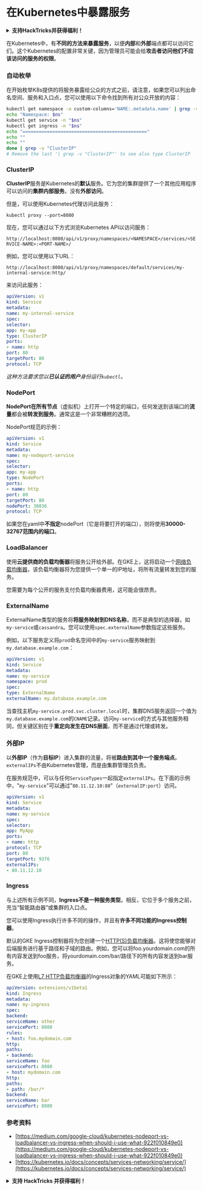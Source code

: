 # 在Kubernetes中暴露服务

<details>

<summary><strong>支持HackTricks并获得福利！</strong></summary>

* 如果您想在HackTricks中看到您的公司广告，或者如果您想访问PEASS的最新版本或下载PDF格式的HackTricks，请查看[**订阅计划**](https://github.com/sponsors/carlospolop)！
* 获取[**官方PEASS和HackTricks周边产品**](https://peass.creator-spring.com)
* 发现[**PEASS家族**](https://opensea.io/collection/the-peass-family)，我们的独家[**NFT**](https://opensea.io/collection/the-peass-family)收藏品
* **加入** 💬 [**Discord群组**](https://discord.gg/hRep4RUj7f) 或 [**Telegram群组**](https://t.me/peass) 或 **关注**我的 **Twitter** 🐦 [**@carlospolopm**](https://twitter.com/carlospolopm)**.**
* **通过向** [**HackTricks**](https://github.com/carlospolop/hacktricks) **和** [**HackTricks Cloud**](https://github.com/carlospolop/hacktricks-cloud) **github仓库提交PR来分享您的黑客技巧。**

</details>

在Kubernetes中，有**不同的方法来暴露服务**，以便**内部**和**外部**端点都可以访问它们。这个Kubernetes的配置非常关键，因为管理员可能会给**攻击者访问他们不应该访问的服务的权限**。

### 自动枚举

在开始枚举K8s提供的将服务暴露给公众的方式之前，请注意，如果您可以列出命名空间、服务和入口点，您可以使用以下命令找到所有对公众开放的内容：
```bash
kubectl get namespace -o custom-columns='NAME:.metadata.name' | grep -v NAME | while IFS='' read -r ns; do
echo "Namespace: $ns"
kubectl get service -n "$ns"
kubectl get ingress -n "$ns"
echo "=============================================="
echo ""
echo ""
done | grep -v "ClusterIP"
# Remove the last '| grep -v "ClusterIP"' to see also type ClusterIP
```
### ClusterIP

**ClusterIP**服务是Kubernetes的**默认**服务。它为您的集群提供了一个其他应用程序可以访问的**集群内部服务**。没有**外部访问**。

但是，可以使用Kubernetes代理访问此服务：
```
kubectl proxy --port=8080
```
现在，您可以通过以下方式浏览Kubernetes API以访问服务：

`http://localhost:8080/api/v1/proxy/namespaces/<NAMESPACE>/services/<SERVICE-NAME>:<PORT-NAME>/`

例如，您可以使用以下URL：

`http://localhost:8080/api/v1/proxy/namespaces/default/services/my-internal-service:http/`

来访问此服务：
```yaml
apiVersion: v1
kind: Service
metadata:
name: my-internal-service
spec:
selector:
app: my-app
type: ClusterIP
ports:
- name: http
port: 80
targetPort: 80
protocol: TCP
```
_这种方法要求您以**已认证的用户**身份运行`kubectl`。_

### NodePort

**NodePort在所有节点**（虚拟机）上打开一个特定的端口，任何发送到该端口的**流量**都会被**转发到服务**。通常这是一个非常糟糕的选项。

NodePort规范的示例：
```yaml
apiVersion: v1
kind: Service
metadata:
name: my-nodeport-service
spec:
selector:
app: my-app
type: NodePort
ports:
- name: http
port: 80
targetPort: 80
nodePort: 30036
protocol: TCP
```
如果您在yaml中**不指定**nodePort（它是将要打开的端口），则将使用**30000-32767范围内的端口**。

### LoadBalancer <a href="#0d96" id="0d96"></a>

使用**云提供商的负载均衡器**将服务公开给外部。在GKE上，这将启动一个[网络负载均衡器](https://cloud.google.com/compute/docs/load-balancing/network/)，该负载均衡器将为您提供一个单一的IP地址，将所有流量转发到您的服务。

您需要为每个公开的服务支付负载均衡器费用，这可能会很昂贵。

### ExternalName

ExternalName类型的服务将**将服务映射到DNS名称**，而不是典型的选择器，如`my-service`或`cassandra`。您可以使用`spec.externalName`参数指定这些服务。

例如，以下服务定义将`prod`命名空间中的`my-service`服务映射到`my.database.example.com`：
```yaml
apiVersion: v1
kind: Service
metadata:
name: my-service
namespace: prod
spec:
type: ExternalName
externalName: my.database.example.com
```
当查找主机`my-service.prod.svc.cluster.local`时，集群DNS服务返回一个值为`my.database.example.com`的`CNAME`记录。访问`my-service`的方式与其他服务相同，但关键区别在于**重定向发生在DNS层面**，而不是通过代理或转发。

### 外部IP <a href="#external-ips" id="external-ips"></a>

以**外部IP**（作为**目标IP**）进入集群的流量，将被**路由到其中一个服务端点**。`externalIPs`不由Kubernetes管理，而是由集群管理员负责。

在服务规范中，可以与任何`ServiceTypes`一起指定`externalIPs`。在下面的示例中，"`my-service`"可以通过"`80.11.12.10:80`"（`externalIP:port`）访问。
```yaml
apiVersion: v1
kind: Service
metadata:
name: my-service
spec:
selector:
app: MyApp
ports:
- name: http
protocol: TCP
port: 80
targetPort: 9376
externalIPs:
- 80.11.12.10
```
### Ingress

与上述所有示例不同，**Ingress不是一种服务类型**。相反，它位于多个服务之前，充当“智能路由器”或集群的入口点。

您可以使用Ingress执行许多不同的操作，并且有**许多不同功能的Ingress控制器**。

默认的GKE Ingress控制器将为您创建一个[HTTP(S)负载均衡器](https://cloud.google.com/compute/docs/load-balancing/http/)。这将使您能够对后端服务进行基于路径和子域的路由。例如，您可以将foo.yourdomain.com的所有内容发送到foo服务，将yourdomain.com/bar/路径下的所有内容发送到bar服务。

在GKE上使用[L7 HTTP负载均衡器](https://cloud.google.com/compute/docs/load-balancing/http/)的Ingress对象的YAML可能如下所示：
```yaml
apiVersion: extensions/v1beta1
kind: Ingress
metadata:
name: my-ingress
spec:
backend:
serviceName: other
servicePort: 8080
rules:
- host: foo.mydomain.com
http:
paths:
- backend:
serviceName: foo
servicePort: 8080
- host: mydomain.com
http:
paths:
- path: /bar/*
backend:
serviceName: bar
servicePort: 8080
```
### 参考资料

* [https://medium.com/google-cloud/kubernetes-nodeport-vs-loadbalancer-vs-ingress-when-should-i-use-what-922f010849e0](https://medium.com/google-cloud/kubernetes-nodeport-vs-loadbalancer-vs-ingress-when-should-i-use-what-922f010849e0)
* [https://kubernetes.io/docs/concepts/services-networking/service/](https://kubernetes.io/docs/concepts/services-networking/service/)

<details>

<summary><strong>支持 HackTricks 并获得福利！</strong></summary>

* 如果您想在 HackTricks 中看到您的公司广告，或者如果您想访问 PEASS 的最新版本或下载 HackTricks 的 PDF，请查看[**订阅计划**](https://github.com/sponsors/carlospolop)！
* 获取[**官方 PEASS 和 HackTricks 商品**](https://peass.creator-spring.com)
* 发现[**The PEASS Family**](https://opensea.io/collection/the-peass-family)，我们的独家[**NFTs**](https://opensea.io/collection/the-peass-family)收藏品
* **加入** 💬 [**Discord 群组**](https://discord.gg/hRep4RUj7f) 或 [**telegram 群组**](https://t.me/peass) 或 **关注**我的 **Twitter** 🐦 [**@carlospolopm**](https://twitter.com/carlospolopm)**。**
* **通过向** [**HackTricks**](https://github.com/carlospolop/hacktricks) **和** [**HackTricks Cloud**](https://github.com/carlospolop/hacktricks-cloud) **github 仓库提交 PR 来分享您的黑客技巧。**

</details>
